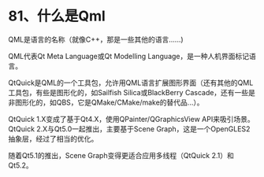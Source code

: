 # 81、什么是Qml

 QML是语言的名称（就像C++，那是一些其他的语言......)

QML代表Qt Meta Language或Qt Modelling Language，是一种人机界面标记语言。

QtQuick是QML的一个工具包，允许用QML语言扩展图形界面（还有其他的QML工具包，有些是图形化的，如Sailfish Silica或BlackBerry Cascade，还有一些是非图形化的，如QBS，它是QMake/CMake/make的替代品...）。

QtQuick 1.X变成了基于Qt4.X，使用QPainter/QGraphicsView API来吸引场景。QtQuick 2.X与Qt5.0一起推出，主要基于Scene Graph，这是一个OpenGLES2抽象层，经过了相当的优化。

随着Qt5.1的推出，Scene Graph变得更适合应用多线程（QtQuick 2.1）和Qt5.2。